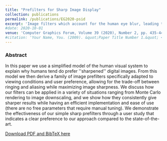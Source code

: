 ```yaml
---	
title: "Prefilters for Sharp Image Display"	
collection: publications	
permalink: /publications/EG2020-psid
excerpt: 'Image filters which account for the human eye blur, leading to sharper images using intuitive parameters.'	
#date: 2020-10-01	
venue: 'Computer Graphics Forum, Volume 39 (2020), Number 2, pp. 435-449 (ISSN 1467-8659). Proceedings of Eurographics 2020'
#citation: 'Your Name, You. (2009). &quot;Paper Title Number 1.&quot; <i>Journal 1</i>. 1(1).'	
---	
```

### Abstract

In this paper we use a simplified model of the human visual system to explain why humans tend do 
prefer ''sharpened'' digital images. From this model we then derive a family of image prefilters specifically 
adapted to viewing conditions and user preference, allowing for the trade-off between ringing and aliasing while
maximizing image sharpness. We discuss how our filters can be applied in a variety of situations ranging from Monte 
Carlo rendering to image downscaling, and we show how they consistently give sharper results while having an efficient 
implementation and ease of use (there are no free parameters that require manual tuning). We demonstrate the effectiveness 
of our simple sharp prefilters through a user study that indicates a clear preference to our approach compared to the state-of-the-art.

[Download PDF and BibTeX here](https://diglib.eg.org/handle/10.1111/cgf13942)	
